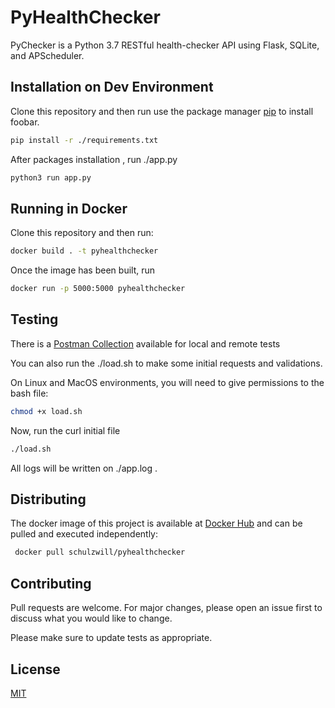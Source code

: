 # PyHealthChecker

PyChecker is a Python 3.7 RESTful health-checker API using Flask, SQLite, and APScheduler. 

## Installation on Dev Environment

Clone this repository and then run use the package manager [pip](https://pip.pypa.io/en/stable/) to install foobar.

```bash
pip install -r ./requirements.txt
```
After packages installation , run ./app.py
```bash
python3 run app.py
```

## Running in Docker

Clone this repository and then run:
```bash
docker build . -t pyhealthchecker
```

Once the image has been built, run
```bash
docker run -p 5000:5000 pyhealthchecker
```

## Testing
There is a [Postman Collection](https://www.getpostman.com/collections/6e3e8503d5700333b99f) available for local and remote tests

You can also run the ./load.sh to make some initial requests and validations.

On Linux and MacOS environments, you will need to give permissions to the bash file:
```bash
chmod +x load.sh 
```
Now, run the curl initial file
```bash
./load.sh
```

All logs will be written on ./app.log .

## Distributing
The docker image of this project is available at [Docker Hub](https://hub.docker.com/r/schulzwill/pyhealthchecker) and can be pulled and executed independently:
```bash
 docker pull schulzwill/pyhealthchecker
```


## Contributing
Pull requests are welcome. 
For major changes, please open an issue first to discuss what you would like to change.

Please make sure to update tests as appropriate.

## License
[MIT](https://choosealicense.com/licenses/mit/)